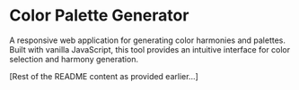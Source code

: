 # Color Palette Generator

A responsive web application for generating color harmonies and palettes. Built with vanilla JavaScript, this tool provides an intuitive interface for color selection and harmony generation.

[Rest of the README content as provided earlier...]
